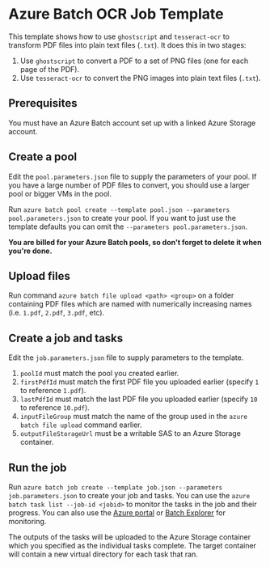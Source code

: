 # Azure Batch OCR Job Template
This template shows how to use `ghostscript` and `tesseract-ocr` to transform PDF files into plain text files (`.txt`). It does this in two stages:

1. Use `ghostscript` to convert a PDF to a set of PNG files (one for each page of the PDF).
2. Use `tesseract-ocr` to convert the PNG images into plain text files (`.txt`).

## Prerequisites
You must have an Azure Batch account set up with a linked Azure Storage account.

## Create a pool
Edit the `pool.parameters.json` file to supply the parameters of your pool. If you have a large number of PDF files 
to convert, you should use a larger pool or bigger VMs in the pool.

Run `azure batch pool create --template pool.json --parameters pool.parameters.json` to create your pool. If you want to just use the template
defaults you can omit the `--parameters pool.parameters.json`.

**You are billed for your Azure Batch pools, so don't forget to delete it when you're done.**

## Upload files
Run command `azure batch file upload <path> <group>` on a folder containing PDF files which are named with numerically increasing names (i.e. `1.pdf`, `2.pdf`, `3.pdf`, etc).

## Create a job and tasks
Edit the `job.parameters.json` file to supply parameters to the template.

1. `poolId` must match the pool you created earlier.
2. `firstPdfId` must match the first PDF file you uploaded earlier (specify `1` to reference `1.pdf`).
3. `lastPdfId` must match the last PDF file you uploaded earlier (specify `10` to reference `10.pdf`).
4. `inputFileGroup` must match the name of the group used in the `azure batch file upload` command earlier.
5. `outputFileStorageUrl` must be a writable SAS to an Azure Storage container.

## Run the job
Run `azure batch job create --template job.json --parameters job.parameters.json` to create your job and tasks.
You can use the `azure batch task list --job-id <jobid>` to monitor the tasks in the job and their progress.
You can also use the [Azure portal](https://portal.azure.com) or [Batch Explorer](https://github.com/Azure/azure-batch-samples/tree/master/CSharp/BatchExplorer) for monitoring.

The outputs of the tasks will be uploaded to the Azure Storage container which you specified as the individual tasks complete.
The target container will contain a new virtual directory for each task that ran.